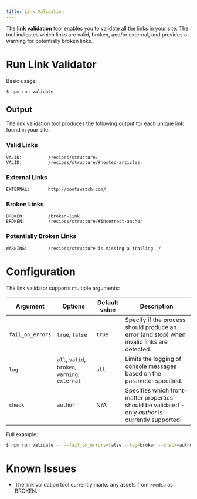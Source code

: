 ```yaml
---
title: Link Validation
---
```

The **link** **validation** tool enables you to validate all the links in your site.
The tool indicates which links are valid, broken, and/or external, and provides a warning for potentially broken links.

# Run Link Validator

Basic usage:

```
$ npm run validate
```

## Output

The link validation tool produces the following output for each unique link found in your site:

### Valid Links

```
VALID:          /recipes/structure/
VALID:          /recipes/structure/#nested-articles
```

### External Links

```
EXTERNAL:       http://bootswatch.com/
```

### Broken Links

```
BROKEN:         /broken-link
BROKEN:         /recipes/structure/#incorrect-anchor
```

### Potentially Broken Links

```
WARNING:        /recipes/structure is missing a trailing '/'
```

# Configuration 

The link validator supports multiple arguments: 

| Argument         | Options                                        | Default value | Description                                                                                          | 
| ---------------- |----------------------------------------------- | ------------- | -----------------------------------------------------------------------------------------------------| 
| `fail_on_errors` | `true`, `false`                                | `true`        | Specify if the process should produce an error (and stop) when invalid links are detected.           |
| `log`            | `all`, `valid`, `broken`, `warning`, `external`| `all`         | Limits the logging of console messages based on the parameter specified.                             |
| `check`          | `author`                                       |  N/A          | Specifies which front-matter properties should be validated - only _author_ is currently supported.   |


Full example: 

```sh
$ npm run validate -- --fail_on_errors=false --log=broken --check=author 
```

# Known Issues

* The link validation tool currently marks any assets from `/media` as BROKEN.
